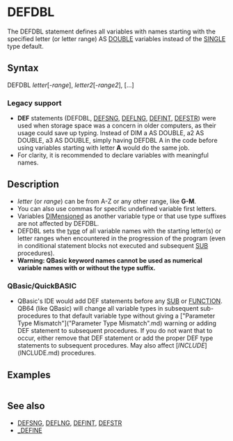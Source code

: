 # DEFDBL

The DEFDBL statement defines all variables with names starting with the specified letter (or letter range) AS [DOUBLE](DOUBLE.md) variables instead of the [SINGLE](SINGLE.md) type default.

  

## Syntax

DEFDBL *letter*[-*range*], *letter2*[-*range2*], [...]
### Legacy support

* **DEF** statements (DEFDBL, [DEFSNG](DEFSNG.md), [DEFLNG](DEFLNG.md), [DEFINT](DEFINT.md), [DEFSTR](DEFSTR.md)) were used when storage space was a concern in older computers, as their usage could save up typing. Instead of DIM a AS DOUBLE, a2 AS DOUBLE, a3 AS DOUBLE, simply having DEFDBL A in the code before using variables starting with letter **A** would do the same job.
* For clarity, it is recommended to declare variables with meaningful names.

  

## Description

* *letter* (or *range*) can be from A-Z or any other range, like **G-M**.
* You can also use commas for specific undefined variable first letters.
* Variables [DIMensioned](DIMensioned.md) as another variable type or that use type suffixes are not affected by DEFDBL.
* DEFDBL sets the [type](type.md) of all variable names with the starting letter(s) or letter ranges when encountered in the progression of the program (even in conditional statement blocks not executed and subsequent [SUB](SUB.md) procedures).
* **Warning: QBasic keyword names cannot be used as numerical variable names with or without the type suffix.**

### QBasic/QuickBASIC

* QBasic's IDE would add DEF statements before any [SUB](SUB.md) or [FUNCTION](FUNCTION.md). QB64 (like QBasic) will change all variable types in subsequent sub-procedures to that default variable type without giving a ["Parameter Type Mismatch"]("Parameter Type Mismatch".md) warning or adding DEF statement to subsequent procedures. If you do not want that to occur, either remove that DEF statement or add the proper DEF type statements to subsequent procedures. May also affect [$INCLUDE]($INCLUDE.md) procedures.

  

## Examples

``` DEFDBL A, F-H, M  'With the above, all variables with names starting with A, F, G, H and M 'will be of type DOUBLE, unless they have a type suffix 'indicating another type or they are [dimensioned](dimensioned.md) differently  
```

  

## See also

* [DEFSNG](DEFSNG.md), [DEFLNG](DEFLNG.md), [DEFINT](DEFINT.md), [DEFSTR](DEFSTR.md)
* [_DEFINE](_DEFINE.md)

  
